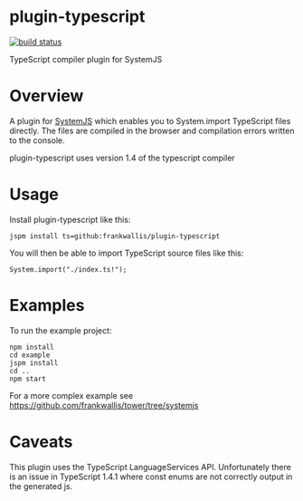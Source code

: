 plugin-typescript
============================
[![build status](https://secure.travis-ci.org/frankwallis/plugin-typescript.png?branch=master)](http://travis-ci.org/frankwallis/plugin-typescript)

TypeScript compiler plugin for SystemJS

# Overview #

A plugin for [SystemJS](https://github.com/systemjs/systemjs) which enables you to System.import TypeScript files directly. The files are compiled in the browser and compilation errors written to the console. 

plugin-typescript uses version 1.4 of the typescript compiler

# Usage #

Install plugin-typescript like this:

```
jspm install ts=github:frankwallis/plugin-typescript
```
You will then be able to import TypeScript source files like this:

```
System.import("./index.ts!");
```

# Examples #

To run the example project:

```
npm install
cd example
jspm install
cd ..
npm start
```

For a more complex example see https://github.com/frankwallis/tower/tree/systemjs

# Caveats #

This plugin uses the TypeScript LanguageServices API. Unfortunately there is an issue in TypeScript 1.4.1 where const enums are not correctly output in the generated js. 
